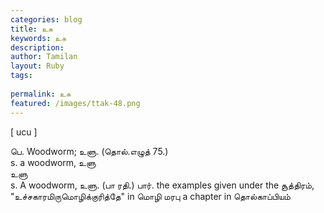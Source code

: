 ```yaml
---
categories: blog
title: உசு
keywords: உசு
description: 
author: Tamilan
layout: Ruby
tags: 
 
permalink: உசு
featured: /images/ttak-48.png
---
```

  
[ ucu ]  
  
பெ. Woodworm; உளு. (தொல்.எழுத் 75.)  
s. a woodworm, உளு  
உளு  
s. A woodworm, உளு. (பா ரதி.) பார். the examples given under the சூத்திரம், "உச்சகாரமிருமொழிக்குரித்தே" in மொழி மரபு a chapter in தொல்காப்பியம்
